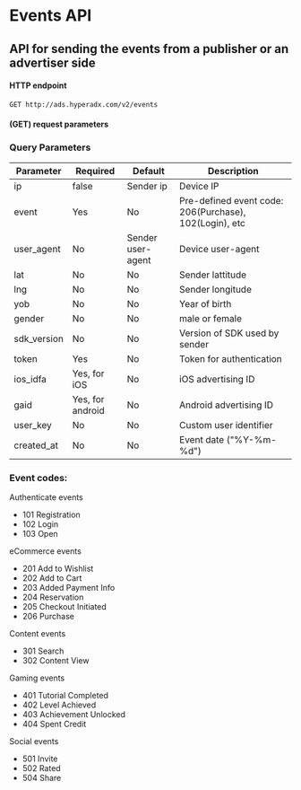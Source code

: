 # Events API
## API for sending the events from a publisher or an advertiser side
#### HTTP endpoint

`GET http://ads.hyperadx.com/v2/events`

#### (GET) request parameters 

### Query Parameters

Parameter | Required | Default | Description
--------- | ------- | ------- | -----------
ip | false | Sender ip | Device IP
event | Yes | No | Pre-defined event code: 206(Purchase), 102(Login), etc
user_agent | No | Sender user-agent | Device user-agent
lat | No | No | Sender lattitude
lng | No | No | Sender longitude
yob | No | No | Year of birth
gender | No | No | male or female
sdk_version | No | No | Version of SDK used by sender
token | Yes | No | Token for authentication
ios_idfa | Yes, for iOS| No | iOS advertising ID
gaid | Yes, for android | No | Android advertising ID
user_key | No | No | Custom user identifier
created_at | No | No | Event date ("%Y-%m-%d")


### Event codes:

Authenticate events
- 101 Registration
- 102 Login
- 103 Open

eCommerce events

- 201 Add to Wishlist
- 202 Add to Cart
- 203 Added Payment Info
- 204 Reservation
- 205 Checkout Initiated
- 206 Purchase

Content events

- 301 Search
- 302 Content View

Gaming events

- 401 Tutorial Completed
- 402 Level Achieved
- 403 Achievement Unlocked
- 404 Spent Credit

Social events

- 501 Invite
- 502 Rated
- 504 Share

